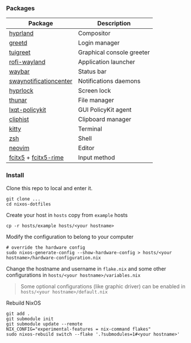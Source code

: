 ### Packages

| Package                                                                                         | Description               |
| ----------------------------------------------------------------------------------------------- | ------------------------- |
| [hyprland](https://hyprland.org/)                                                               | Compositor                |
| [greetd](https://git.sr.ht/~kennylevinsen/greetd)                                               | Login manager             |
| [tuigreet](https://github.com/apognu/tuigreet)                                                  | Graphical console greeter |
| [rofi-wayland](https://github.com/lbonn/rofi)                                                   | Application launcher      |
| [waybar](https://github.com/Alexays/Waybar)                                                     | Status bar                |
| [swaynotificationcenter](https://github.com/ErikReider/SwayNotificationCenter)                  | Notifications daemons     |
| [hyprlock](https://wiki.hyprland.org/Hypr-Ecosystem/hyprlock/)                                  | Screen lock               |
| [thunar](https://gitlab.xfce.org/xfce/thunar)                                                   | File manager              |
| [lxqt-policykit](https://github.com/lxqt/lxqt-policykit)                                        | GUI PolicyKit agent       |
| [cliphist](https://github.com/sentriz/cliphist)                                                 | Clipboard manager         |
| [kitty](https://github.com/kovidgoyal/kitty)                                                    | Terminal                  |
| [zsh](https://www.zsh.org/)                                                                     | Shell                     |
| [neovim](https://neovim.io/)                                                                    | Editor                    |
| [fcitx5](https://github.com/fcitx/fcitx5) + [fcitx5-rime](https://github.com/fcitx/fcitx5-rime) | Input method              |

### Install

Clone this repo to local and enter it.

```shell
git clone ...
cd nixos-dotfiles
```

Create your host in `hosts` copy from `example` hosts

```shell
cp -r hosts/example hosts/<your hostname>
```

Modify the configuration to belong to your computer

```shell
# override the hardware config
sudo nixos-generate-config --show-hardware-config > hosts/<your hostname>/hardware-configuration.nix
```

Change the hostname and username in `flake.nix` and some other configurations in `hosts/<your hostname>/variables.nix`

> Some optional configurations (like graphic driver) can be enabled in `hosts/<your hostname>/default.nix`

Rebuild NixOS

```shell
git add .
git submodule init
git submodule update --remote
NIX_CONFIG="experimental-features = nix-command flakes"
sudo nixos-rebuild switch --flake '.?submodules=1#<your hostname>'
```
